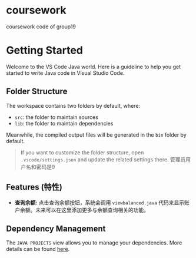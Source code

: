 # coursework
coursework code of group19

# Getting Started

Welcome to the VS Code Java world. Here is a guideline to help you get started to write Java code in Visual Studio Code.

## Folder Structure

The workspace contains two folders by default, where:

- `src`: the folder to maintain sources
- `lib`: the folder to maintain dependencies

Meanwhile, the compiled output files will be generated in the `bin` folder by default.

> If you want to customize the folder structure, open `.vscode/settings.json` and update the related settings there.
管理员用户名和密码是9

## Features (特性)

- **查询余额:** 点击查询余额按钮，系统会调用 `viewbalanced.java` 代码来显示账户余额。未来可以在这里添加更多与余额查询相关的功能。

## Dependency Management

The `JAVA PROJECTS` view allows you to manage your dependencies. More details can be found [here](https://github.com/microsoft/vscode-java-dependency#manage-dependencies).
